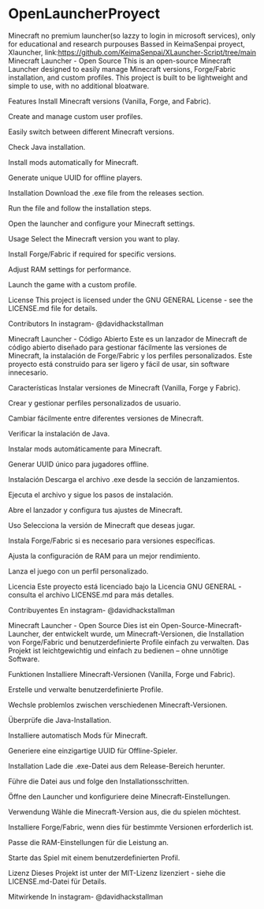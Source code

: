 # OpenLauncherProyect
Minecraft no premium launcher(so lazzy to login in microsoft services), only for educational and research purpouses
Bassed in KeimaSenpai proyect, Xlauncher, link:https://github.com/KeimaSenpai/XLauncher-Script/tree/main
Minecraft Launcher - Open Source
This is an open-source Minecraft Launcher designed to easily manage Minecraft versions, Forge/Fabric installation, and custom profiles. This project is built to be lightweight and simple to use, with no additional bloatware.

Features
Install Minecraft versions (Vanilla, Forge, and Fabric).

Create and manage custom user profiles.

Easily switch between different Minecraft versions.

Check Java installation.

Install mods automatically for Minecraft.

Generate unique UUID for offline players.

Installation
Download the .exe file from the releases section.

Run the file and follow the installation steps.

Open the launcher and configure your Minecraft settings.

Usage
Select the Minecraft version you want to play.

Install Forge/Fabric if required for specific versions.

Adjust RAM settings for performance.

Launch the game with a custom profile.

License
This project is licensed under the GNU GENERAL License - see the LICENSE.md file for details.

Contributors
In instagram- @davidhackstallman

Minecraft Launcher - Código Abierto
Este es un lanzador de Minecraft de código abierto diseñado para gestionar fácilmente las versiones de Minecraft, la instalación de Forge/Fabric y los perfiles personalizados. Este proyecto está construido para ser ligero y fácil de usar, sin software innecesario.

Características
Instalar versiones de Minecraft (Vanilla, Forge y Fabric).

Crear y gestionar perfiles personalizados de usuario.

Cambiar fácilmente entre diferentes versiones de Minecraft.

Verificar la instalación de Java.

Instalar mods automáticamente para Minecraft.

Generar UUID único para jugadores offline.

Instalación
Descarga el archivo .exe desde la sección de lanzamientos.

Ejecuta el archivo y sigue los pasos de instalación.

Abre el lanzador y configura tus ajustes de Minecraft.

Uso
Selecciona la versión de Minecraft que deseas jugar.

Instala Forge/Fabric si es necesario para versiones específicas.

Ajusta la configuración de RAM para un mejor rendimiento.

Lanza el juego con un perfil personalizado.

Licencia
Este proyecto está licenciado bajo la Licencia GNU GENERAL - consulta el archivo LICENSE.md para más detalles.

Contribuyentes
En instagram- @davidhackstallman

Minecraft Launcher - Open Source
Dies ist ein Open-Source-Minecraft-Launcher, der entwickelt wurde, um Minecraft-Versionen, die Installation von Forge/Fabric und benutzerdefinierte Profile einfach zu verwalten. Das Projekt ist leichtgewichtig und einfach zu bedienen – ohne unnötige Software.

Funktionen
Installiere Minecraft-Versionen (Vanilla, Forge und Fabric).

Erstelle und verwalte benutzerdefinierte Profile.

Wechsle problemlos zwischen verschiedenen Minecraft-Versionen.

Überprüfe die Java-Installation.

Installiere automatisch Mods für Minecraft.

Generiere eine einzigartige UUID für Offline-Spieler.

Installation
Lade die .exe-Datei aus dem Release-Bereich herunter.

Führe die Datei aus und folge den Installationsschritten.

Öffne den Launcher und konfiguriere deine Minecraft-Einstellungen.

Verwendung
Wähle die Minecraft-Version aus, die du spielen möchtest.

Installiere Forge/Fabric, wenn dies für bestimmte Versionen erforderlich ist.

Passe die RAM-Einstellungen für die Leistung an.

Starte das Spiel mit einem benutzerdefinierten Profil.

Lizenz
Dieses Projekt ist unter der MIT-Lizenz lizenziert - siehe die LICENSE.md-Datei für Details.

Mitwirkende
In instagram- @davidhackstallman

